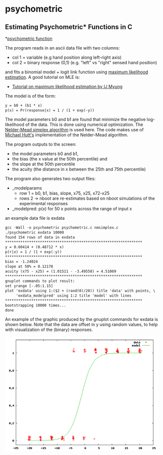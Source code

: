psychometric
============

Estimating Psychometric* Functions in C
---------------------------------------

*[psychometric function](http://en.wikipedia.org/wiki/Psychometric_function)

The program reads in an ascii data file with two columns:

* col 1 = variable (e.g hand position along left-right axis)
* col 2 = binary response (0,1) (e.g. "left" vs "right" sensed hand position)

and fits a binomial model + logit link function using [maximum likelihood estimation](http://en.wikipedia.org/wiki/Maximum_likelihood). A good tutorial on MLE is:

* [Tutorial on maximum likelihood estimation by IJ Myung](http://www.sciencedirect.com/science/article/pii/S0022249602000287)

The model is of the form:

	y = b0 + (b1 * x)
	p(x) = Pr(response|x) = 1 / (1 + exp(-y))

The model parameters b0 and b1 are found that minimize the negative log-likelihood of the data. This is done using numerical optimization. The [Nelder-Mead simplex algorithm](http://en.wikipedia.org/wiki/Nelder–Mead_method) is used here. The code makes use of [Michael Hutt's](http://www.mikehutt.com) implementation of the Nelder-Mead algorithm.

The program outputs to the screen:

* the model parameters b0 and b1,
* the bias (the x value at the 50th percentile) and
* the slope at the 50th percentile
* the acuity (the distance in x between the 25th and 75th percentile)

The program also generates two output files:

* _modelparams
	* row 1 = b0, b1, bias, slope, x75, x25, x72-x25
	* rows 2 -> nboot are re-estimates based on nboot simulations of the experimental responses
* _modelpred: p(x) for 50 x points across the range of input x

an example data file is exdata

	gcc -Wall -o psychometric psychometric.c nmsimplex.c
	./psychometric exdata 10000
	found 154 rows of data in exdata
	***************************************************************
	y = 0.60414 + (0.48712 * x)
	p(r|x) = 1 / (1 + exp(-y))
	***************************************************************
	bias = -1.24024
	slope at 50% = 0.12178
	acuity (x75 - x25) = (1.01511 - -3.49558) = 4.51069
	***************************************************************
	gnuplot commands to plot result:
	set yrange [-.05:1.15]
	plot 'exdata' using 1:($2 + (rand(0)/20)) title 'data' with points, \
	     'exdata_modelpred' using 1:2 title 'model' with lines
	***************************************************************
	bootstrapping 10000 times...
	done

An example of the graphic produced by the gnuplot commands for exdata is shown below. Note that the data are offset in y using random values, to help with visualization of the (binary) responses.

![Image](exdata_modelpred.gif)
